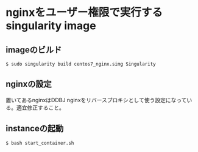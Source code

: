 # nginxをユーザー権限で実行するsingularity image

## imageのビルド
```
$ sudo singularity build centos7_nginx.simg Singularity
```

## nginxの設定
置いてあるnginxはDDBJ nginxをリバースプロキシとして使う設定になっている。適宜修正すること。

## instanceの起動
```
$ bash start_container.sh
```
